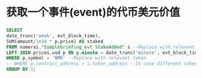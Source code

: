# 获取一个事件(event)的代币美元价值

### &#x20;<a href="#usd-value-of-token-utilised-for-an-event" id="usd-value-of-token-utilised-for-an-event"></a>

```sql
SELECT
date_trunc('week', evt_block_time),
SUM(amount/1e18 * p.price) AS staked
FROM numerai."SimpleGriefing_evt_StakeAdded" s --Replace with relevant event
LEFT JOIN prices.usd p ON p.minute = date_trunc('minute', evt_block_time)
WHERE p.symbol = 'NMR' --Replace with relevant token
-- WHERE p.contract_address = s.token_address --In case different tokens
GROUP BY 1;
```

